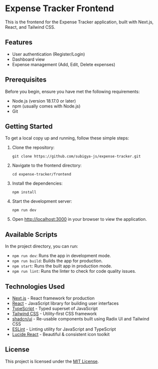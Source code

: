 # Expense Tracker Frontend

This is the frontend for the Expense Tracker application, built with Next.js, React, and Tailwind CSS.

## Features

- User authentication (Register/Login)
- Dashboard view
- Expense management (Add, Edit, Delete expenses)

## Prerequisites

Before you begin, ensure you have met the following requirements:

- Node.js (version 18.17.0 or later)
- npm (usually comes with Node.js)
- Git

## Getting Started

To get a local copy up and running, follow these simple steps:

1. Clone the repository:
   ```
   git clone https://github.com/subigya-js/expense-tracker.git
   ```

2. Navigate to the frontend directory:
   ```
   cd expense-tracker/frontend
   ```

3. Install the dependencies:
   ```
   npm install
   ```

4. Start the development server:
   ```
   npm run dev
   ```

5. Open [http://localhost:3000](http://localhost:3000) in your browser to view the application.

## Available Scripts

In the project directory, you can run:

- `npm run dev`: Runs the app in development mode.
- `npm run build`: Builds the app for production.
- `npm start`: Runs the built app in production mode.
- `npm run lint`: Runs the linter to check for code quality issues.

## Technologies Used

- [Next.js](https://nextjs.org/) - React framework for production
- [React](https://reactjs.org/) - JavaScript library for building user interfaces
- [TypeScript](https://www.typescriptlang.org/) - Typed superset of JavaScript
- [Tailwind CSS](https://tailwindcss.com/) - Utility-first CSS framework
- [shadcn/ui](https://ui.shadcn.com/) - Re-usable components built using Radix UI and Tailwind CSS
- [ESLint](https://eslint.org/) - Linting utility for JavaScript and TypeScript
- [Lucide React](https://lucide.dev/) - Beautiful & consistent icon toolkit

## License

This project is licensed under the [MIT License](LICENSE).
